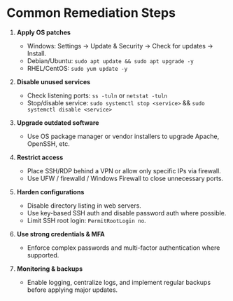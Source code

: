 # Common Remediation Steps

1. **Apply OS patches**
   - Windows: Settings → Update & Security → Check for updates → Install.
   - Debian/Ubuntu: `sudo apt update && sudo apt upgrade -y`
   - RHEL/CentOS: `sudo yum update -y`

2. **Disable unused services**
   - Check listening ports: `ss -tuln` or `netstat -tuln`
   - Stop/disable service: `sudo systemctl stop <service>` && `sudo systemctl disable <service>`

3. **Upgrade outdated software**
   - Use OS package manager or vendor installers to upgrade Apache, OpenSSH, etc.

4. **Restrict access**
   - Place SSH/RDP behind a VPN or allow only specific IPs via firewall.
   - Use UFW / firewalld / Windows Firewall to close unnecessary ports.

5. **Harden configurations**
   - Disable directory listing in web servers.
   - Use key-based SSH auth and disable password auth where possible.
   - Limit SSH root login: `PermitRootLogin no`.

6. **Use strong credentials & MFA**
   - Enforce complex passwords and multi-factor authentication where supported.

7. **Monitoring & backups**
   - Enable logging, centralize logs, and implement regular backups before applying major updates.
